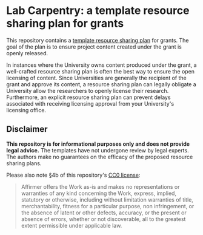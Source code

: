 # Lab Carpentry: a template resource sharing plan for grants

This repository contains a [template resource sharing plan](resource-sharing-plan.md) for grants.
The goal of the plan is to ensure project content created under the grant is openly released.

In instances where the University owns content produced under the grant, a well-crafted resource sharing plan is often the best way to ensure the open licensing of content.
Since Universities are generally the recipient of the grant and approve its content, a resource sharing plan can legally obligate a University allow the researchers to openly license their research.
Furthermore, an explicit resource sharing plan can prevent delays associated with receiving licensing approval from your University's licensing office.

## Disclaimer

**This repository is for informational purposes only and does not provide legal advice.**
The templates have not undergone review by legal experts.
The authors make no guarantees on the efficacy of the proposed resource sharing plans.

Please also note §4b of this repository's [CC0 license](LICENSE.md):

> Affirmer offers the Work as-is and makes no representations or warranties of any kind concerning the Work, express, implied, statutory or otherwise, including without limitation warranties of title, merchantability, fitness for a particular purpose, non infringement, or the absence of latent or other defects, accuracy, or the present or absence of errors, whether or not discoverable, all to the greatest extent permissible under applicable law.
